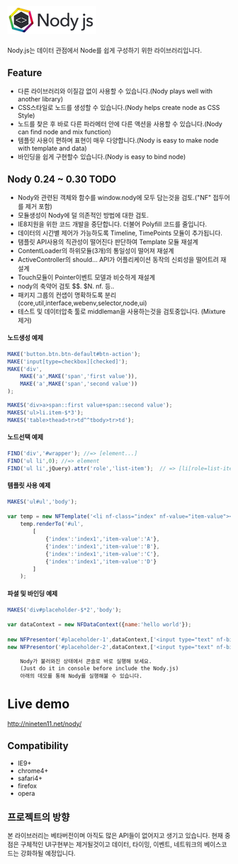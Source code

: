 ![Nody.js](/source/logo/nodyjs-small.png)
==================================
Nody.js는 데이터 관점에서 Node를 쉽게 구성하기 위한 라이브러리입니다. 

## Feature #

  - 다른 라이브러리와 이질감 없이 사용할 수 있습니다.(Nody plays well with another library)
  - CSS스타일로 노드를 생성할 수 있습니다.(Nody helps create node as CSS Style)
  - 노드를 찾은 후 바로 다른 파라메터 안에 다른 액션을 사용할 수 있습니다.(Nody can find node and mix function)
  - 템플릿 사용이 편하며 표현이 매우 다양합니다.(Nody is easy to make node with template and data)
  - 바인딩을 쉽게 구현할수 있습니다.(Nody is easy to bind node)
  
## Nody 0.24 ~ 0.30 TODO #

  - Nody와 관련된 객체와 함수를 window.nody에 모두 담는것을 검토.("NF" 접두어를 제거 포함)
  - 모듈생성이 Nody에 덜 의존적인 방법에 대한 검토.
  - IE8지원을 위한 코드 개발을 중단합니다. 더불어 Polyfill 코드를 줄입니다.
  - 데이터의 시간별 제어가 가능하도록 Timeline, TimePoints 모듈이 추가됩니다.
  - 탬플릿 API사용의 직관성이 떨어진다 판단하여 Template 모듈 재설계
  - ContentLoader의 하위모듈(3개)의 통일성이 떨어져 재설계
  - ActiveController의 should... API가 어플리케이션 동작의 신뢰성을 떨어트려 재설계
  - Touch모듈이 Pointer이벤트 모델과 비슷하게 재설계
  - nody의 축약어 검토 $$. $N. nf. 등..
  - 패키지 그룹의 컨샙이 명확하도록 분리 (core,util,interface,webenv,selector,node,ui)
  - 테스트 및 데이터압축 툴로 middleman을 사용하는것을 검토중입니다. (Mixture제거)

#### 노드생성 예제
```javascript
MAKE('button.btn.btn-default#btn-action');
MAKE('input[type=checkbox][checked]');
MAKE('div',
	MAKE('a',MAKE('span','first value')),
	MAKE('a',MAKE('span','second value'))
);
```
```javascript
MAKES('div>a>span::first value+span::second value');
MAKES('ul>li.item-$*3');
MAKES('table>thead>tr>td^^tbody>tr>td');
```


#### 노드선택 예제
```javascript
FIND('div','#wrapper'); //=> [element...]
FIND('ul li',0); //=> element
FIND('ul li',jQuery).attr('role','list-item');  // => [li[role=list-item]]
```

#### 템플릿 사용 예제
```javascript
MAKES('ul#ul','body');

var temp = new NFTemplate('<li nf-class="index" nf-value="item-value"></li>');
	temp.renderTo('#ul',
		[
			{'index':'index1','item-value':'A'},
			{'index':'index1','item-value':'B'},
			{'index':'index1','item-value':'C'},
			{'index':'index1','item-value':'D'}
		]
	);
```
  
#### 파셜 및 바인딩 예제
```javascript
MAKES('div#placeholder-$*2','body');

var dataContext = new NFDataContext({name:'hello world'});

new NFPresentor('#placeholder-1',dataContext,['<input type="text" nf-bind="name">'],true);
new NFPresentor('#placeholder-2',dataContext,['<input type="text" nf-bind="name">'],true);
```

```
	Nody가 불러와진 상태에서 콘솔로 바로 실행해 보세요.
	(Just do it in console before include the Nody.js)
	아래의 데모를 통해 Nody를 실행해불 수 있습니다.
```

# Live demo #
<a href="http://nineten11.net/nody/">http://nineten11.net/nody/</a>

## Compatibility #
  - IE9+
  - chrome4+
  - safari4+
  - firefox
  - opera
  
## 프로젝트의 방향 #
본 라이브러리는 베타버전이며 아직도 많은 API들이 없어지고 생기고 있습니다.
현재 중점은 구체적인 UI구현부는 제거될것이고 데이터, 타이밍, 이벤트, 네트워크의 베이스코드는 강화하될 예정입니다.
